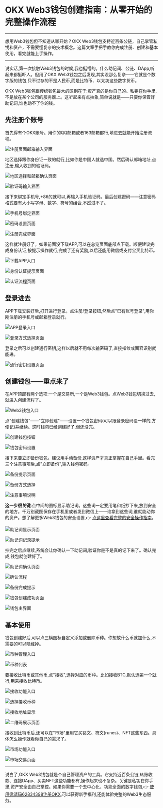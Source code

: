 # OKX Web3钱包创建指南：从零开始的完整操作流程

---

想用Web3钱包但不知道从哪开始？OKX Web3钱包支持近百条公链，自己掌管私钥和资产，不需要懂复杂的技术概念。这篇文章手把手教你完成注册、创建和基本使用，看完就能上手操作。

---

说实话,第一次接触Web3钱包的时候,我也挺懵的。什么助记词、公链、DApp,听起来都挺吓人。但用了OKX Web3钱包之后发现,其实没那么复杂——它就是个数字版的钱包,只不过存的不是人民币,而是比特币、以太坊这些数字货币。

OKX Web3钱包跟传统钱包最大的区别在于:资产真的是你自己的。私钥在你手里,不是放在某个公司的服务器上。这听起来有点抽象,简单说就是——只要你保管好助记词,谁也动不了你的钱。

## 先注册个账号

首先得有个OKX账号。用你的QQ邮箱或者163邮箱都行,填进去就能开始注册流程。

![注册页面邮箱输入界面](image/54536036.webp)

地区选择跟你身份证一致的就行,比如你是中国人就选中国。然后确认邮箱地址,点注册,输入收到的验证码。

![地区选择和邮箱确认页面](image/82514142905.webp)

![验证码输入界面](image/91230476354.webp)

接下来绑定手机号,+86的就可以,再输入手机验证码。最后创建密码——注意密码格式要有大小写字母、数字、符号的组合,不然过不了。

![手机号绑定界面](image/024763209654.webp)

![密码设置页面](image/19374013444392.webp)

![注册完成界面](image/660364982857.webp)

这样就注册好了。如果前面没下载APP,可以在总览页面底部点下载。顺便建议完成身份认证,按提示操作就行,完成了还有奖励,以后还能用微信或支付宝买比特币。

![下载APP入口](image/3170621633497650.webp)

![身份认证提示页面](image/2676810545517878.webp)

![认证流程页面](image/107281298679.webp)

## 登录进去

APP下载安装好后,打开进行登录。点注册/登录按钮,然后点"已有账号登录",用你刚注册的手机号或邮箱登录就行。

![APP登录入口](image/48515383361.webp)

![登录方式选择页面](image/48104220372.webp)

登录之后可以创建通行密钥,这样以后就不用每次输密码了,直接指纹或面容识别就能进。

![通行密钥设置页面](image/2625640708.webp)

## 创建钱包——重点来了

在APP顶部有两个选项:一个是交易所,一个是Web3钱包。点Web3钱包切换过去,就进入创建流程了。

![Web3钱包入口](image/2423745617366.webp)

点"创建钱包"——"立即创建"——设置一个钱包密码(可以跟登录密码设一样的,方便记)并继续。这时钱包已经创建好了,但还没完。

![创建钱包按钮](image/2286362610565889.webp)

![钱包密码设置](image/406444007524304.webp)

接下来要立即备份钱包。建议用手动备份,这样资产才真正掌握在自己手里。看完三个注意事项后,点"立即备份",输入钱包密码。

![备份提示页面](image/448765189.webp)

![备份方式选择](image/7449183062.webp)

![注意事项说明](image/90335472.webp)

**这一步很关键**:点中间的图标显示助记词。这些词一定要用笔和纸抄下来,放到安全的地方。千万别截图保存在手机里或者发到微信上——谁拿到这些词,谁就能动你的资产。想了解更多Web3钱包的安全设置,👉 [点这里查看完整的安全操作指南](https://www.okx.com/join/62834398)。

![助记词显示页面](image/21539272848493.webp)

![助记词记录提示](image/8233421620042.webp)

抄完之后点继续,系统会让你确认一下助记词,验证你是不是真的记下来了。确认完成,钱包就创建好了。

![助记词确认页面](image/7571720920927.webp)

![确认流程](image/037086747853.webp)

![备份完成提示](image/7391089851223788.webp)

![钱包创建成功页面](image/2745099033273406.webp)

![钱包主界面](image/94980871.webp)

## 基本使用

钱包创建好后,可以点三横图标自定义添加或删除币种。你想放什么币就加什么,不需要的可以隐藏掉。

![币种管理入口](image/832203738102093.webp)

![币种列表](image/678839609.webp)

要接收比特币或其他币,点"接收",选择对应的币种。比如接收BTC,默认选第一个就行,用来接收比特币。

![接收功能入口](image/675412832641673.webp)

![选择接收币种](image/5238380855.webp)

![接收地址显示](image/86835171570481.webp)

![二维码展示页面](image/755806339467662.webp)

接收到比特币后,还可以在"市场"里用它买铭文、符文(runes)、NFT这些东西。具体怎么操作就看你自己的需求了。

![市场功能入口](image/418311435845.webp)

![市场交易页面](image/95005184929690.webp)

---

说白了,OKX Web3钱包就是个自己管理资产的工具。它支持近百条公链,转账收款、连接DApp、买卖NFT这些功能都有,操作起来也不复杂。关键是私钥在你手里,资产安全由自己掌控。如果你需要一个去中心化、功能全面的数字钱包,👉 [使用邀请码62834398注册OKX](https://www.okx.com/join/62834398),可以获得新手福利,还能体验完整的Web3生态服务。
